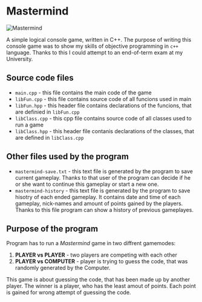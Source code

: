 # Mastermind
![Mastermind](https://user-images.githubusercontent.com/90143413/186666518-438ce27d-6dce-42a1-bb0e-3f6d68bf74d4.png)

A simple logical console game, written in C++.
The purpose of writing this console game was to show my skills of objective programming in `c++` language. Thanks to this I could attempt to an end-of-term exam at my University.
## Source code files
- `main.cpp` - this file contains the main code of the game
- `libFun.cpp` - this file contains source code of all funcions used in main
- `libFun.hpp`  - this header file contains declarations of the funcions, that are definied in `libFun.cpp`
- `libClass.cpp`  - this cpp file contains source code of all classes used to run a game
- `libClass.hpp`  - this header file contanis declarations of the classes, that are defined in `libClass.cpp`
## Other files used by the program
- `mastermind-save.txt` - this text file is generated by the program to save current gameplay. Thanks to that user of the program can decide if he or she want to continue this gameplay or start a new one.
- `mastermind-history` - this text file is generated by the program to save hisotry of each ended gameplay. It contains date and time of each gameplay, nick-names and amount of points gained by the players. Thanks to this file program can show a history of previous gameplayes.
## Purpose of the program
Program has to run a *Mastermind* game in two diffrent gamemodes:
1. **PLAYER vs PLAYER** - two players are competing with each other
2. **PLAYER vs COMPUTER** - player is trying to guess the code, that was randomly generated by the Computer.

This game is about guessing the code, that has been made up by another player. The winner is a player, who has the least amout of points. Each point is gained for wrong attempt of guessing the code.
